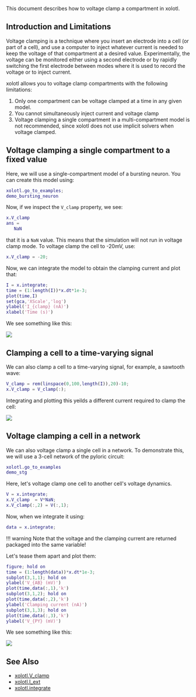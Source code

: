 This document describes how to voltage clamp a compartment in xolotl. 

## Introduction and Limitations 

Voltage clamping is a technique where you insert an electrode into a cell (or part of a cell), and use a computer to inject whatever current is needed to keep the voltage of that compartment at a desired value. Experimentally, the voltage can be monitored either using a second electrode or by rapidly switching the first electrode between modes where it is used to record the voltage or to inject current. 

xolotl allows you to voltage clamp compartments with the following limitations:

1. Only one compartment can be voltage clamped at a time in any given model.
2. You cannot simultaneously inject current and voltage clamp 
3. Voltage clamping a single compartment in a multi-compartment model is not recommended, since xolotl does not use implicit solvers when voltage clamped. 


## Voltage clamping a single compartment to a fixed value

Here, we will use a single-compartment model of a bursting neuron. You can create this model using:

```matlab
xolotl.go_to_examples;
demo_bursting_neuron
```

Now, if we inspect the `V_clamp` property, we see:

```matlab
x.V_clamp
ans =
   NaN
```

that it is a `NaN` value. This means that the simulation will not run in voltage clamp mode. To voltage clamp the cell to -20mV, use:

```matlab
x.V_clamp = -20;
```

Now, we can integrate the model to obtain the clamping current and plot that:

```matlab
I = x.integrate;
time = (1:length(I))*x.dt*1e-3;
plot(time,I)
set(gca,'XScale','log')
ylabel('I_{clamp} (nA)')
xlabel('Time (s)')
```

We see something like this:

![](https://user-images.githubusercontent.com/6005346/50012791-90d2b600-ff8d-11e8-87c3-b927bf462441.png)


## Clamping a cell to a time-varying signal

We can also clamp a cell to a time-varying signal, for example, a sawtooth wave:

```matlab
V_clamp = rem(linspace(0,100,length(I)),20)-10;
x.V_clamp = V_clamp(:);
```

Integrating and plotting this yeilds a different current required to clamp the cell:

![](https://user-images.githubusercontent.com/6005346/50013064-2c642680-ff8e-11e8-8089-846b5900644e.png)


## Voltage clamping a cell in a network

We can also voltage clamp a single cell in a network. To demonstrate this, we will use a 3-cell network of the pyloric circuit:

```matlab
xolotl.go_to_examples
demo_stg
```

Here, let's voltage clamp one cell to another cell's voltage dynamics.

```matlab
V = x.integrate;
x.V_clamp  = V*NaN;
x.V_clamp(:,2) = V(:,1);
```

Now, when we integrate it using:

```matlab
data = x.integrate;
```

!!! warning 
    Note that the voltage and the clamping current are returned packaged into the same variable! 

Let's tease them apart and plot them:

```matlab
figure; hold on
time = (1:length(data))*x.dt*1e-3;
subplot(3,1,1); hold on
ylabel('V_{AB} (mV)')
plot(time,data(:,1),'k')
subplot(3,1,2); hold on
plot(time,data(:,2),'k')
ylabel('Clamping current (nA)')
subplot(3,1,3); hold on
plot(time,data(:,3),'k')
ylabel('V_{PY} (mV)')

```

We see something like this:

![](https://user-images.githubusercontent.com/6005346/50013473-3c303a80-ff8f-11e8-88f7-6afaa16826de.png)

## See Also


* [xolotl.V_clamp](https://xolotl.readthedocs.io/en/master/reference/xolotl-properties/#v_clamp)
* [xolotl.I_ext](https://xolotl.readthedocs.io/en/master/reference/xolotl-properties/#i_ext)
* [xolotl.integrate](https://xolotl.readthedocs.io/en/master/reference/matlab/xolotl/#integrate)